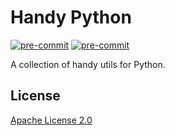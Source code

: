 # Handy Python

[![pre-commit](https://github.com/leven-cn/handy.py/actions/workflows/pre-commit.yml/badge.svg)](https://github.com/leven-cn/handy.py/actions/workflows/pre-commit.yml)
[![pre-commit](https://img.shields.io/badge/pre--commit-enabled-brightgreen?logo=pre-commit&logoColor=white)](https://github.com/pre-commit/pre-commit)

A collection of handy utils for Python.

## License

[Apache License 2.0](https://github.com/leven-cn/handy.py/blob/develop/LICENSE)
